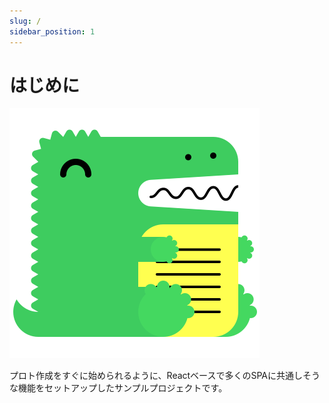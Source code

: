 ```yaml
---
slug: /
sidebar_position: 1
---
```


# はじめに

![logo](/img/logo.svg)

プロト作成をすぐに始められるように、Reactベースで多くのSPAに共通しそうな機能をセットアップしたサンプルプロジェクトです。

